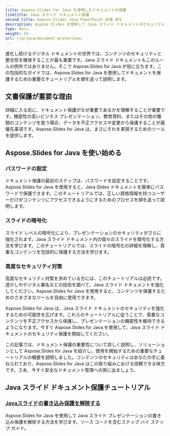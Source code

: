 ```yaml
---
title: Aspose.Slides For Java を使用したドキュメントの保護
linktitle: Java スライド ドキュメント保護
second_title: Aspose.Slides Java PowerPoint 処理 API
description: Aspose.Slides を使用して Java スライド ドキュメントのセキュリティを強化する方法を学びます。ドキュメント保護に関するステップバイステップのチュートリアルをご覧ください。
type: docs
weight: 24
url: /ja/java/document-protection/
---
```

進化し続けるデジタル ドキュメントの世界では、コンテンツのセキュリティと整合性を確保することが最も重要です。Java スライド ドキュメントもこのルールの例外ではありません。そこで Aspose.Slides for Java が役に立ちます。この包括的なガイドでは、Aspose.Slides for Java を使用してドキュメントを保護するための重要なチュートリアルを順を追って説明します。

## 文書保護が重要な理由

詳細に入る前に、ドキュメント保護がなぜ重要であるかを理解することが重要です。機密性の高いビジネス プレゼンテーション、教育資料、またはその他の種類のコンテンツを扱う場合、データを不正アクセスや変更から保護することが最優先事項です。Aspose.Slides for Java は、まさにそれを実現するためのツールを提供します。

## Aspose.Slides for Java を使い始める

### パスワードの設定

ドキュメント保護の最初のステップは、パスワードを設定することです。Aspose.Slides for Java を使用すると、Java Slides ドキュメントを簡単にパスワードで保護できます。このチュートリアルでは、正しい資格情報を持つユーザーだけがコンテンツにアクセスできるようにするためのプロセスを順を追って説明します。

### スライドの暗号化

スライド レベルの暗号化により、プレゼンテーションのセキュリティがさらに強化されます。Java スライド ドキュメント内の個々のスライドを暗号化する方法を学びます。このチュートリアルでは、スライドの暗号化の詳細を理解し、貴重なコンテンツを包括的に保護する方法を学びます。

###  高度なセキュリティ対策

高度なセキュリティ対策を求めている方には、このチュートリアルは必読です。透かしやデジタル署名などの技術を調べて、Java スライド ドキュメントを強化してください。Aspose.Slides for Java を使用すると、コンテンツを保護するためのさまざまなツールを自由に使用できます。

Aspose.Slides for Java は、Java スライド ドキュメントのセキュリティを強化するための可能性を広げます。これらのチュートリアルに従うことで、貴重なコンテンツを不正アクセスから保護し、プレゼンテーションの機密性を維持できるようになります。今すぐ Aspose.Slides for Java を使用して、Java スライド ドキュメントのセキュリティ保護を開始してください。

この記事では、ドキュメント保護の重要性について詳しく説明し、ソリューションとして Aspose.Slides for Java を紹介し、使用を開始するための重要なチュートリアルの概要を説明しました。コンテンツのセキュリティはあなたの手に委ねられており、Aspose.Slides for Java はこの取り組みにおける信頼できる味方です。さあ、今すぐ安全なドキュメント管理への旅に出ましょう。

## Java スライド ドキュメント保護チュートリアル
### [Javaスライドの書き込み保護を解除する](./remove-write-protection-in-java-slides/)
Aspose.Slides for Java を使用して Java スライド プレゼンテーションの書き込み保護を解除する方法を学びます。ソース コードを含むステップ バイ ステップ ガイド。
